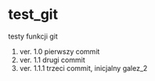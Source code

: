 # test_git
testy funkcji git

1. ver. 1.0 pierwszy commit
2. ver. 1.1 drugi commit
3. ver. 1.1.1 trzeci commit, inicjalny galez_2